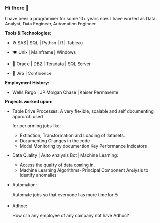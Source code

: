 ### Hi there 👋


I have been a programmer for some 10+ years now. I have worked as Data Analyst, Data Engineer, Automation Engineer.

**Tools & Technologies:**

- ⚙ SAS | SQL | Python | R | Tableau

- 🍽 Unix | Mainframe | Windows
 
- 💾 Oracle | DB2 | Teradata | SQL Server

- 📃 Jira | Confluence


**Employment History:**

- Wells Fargo | JP Morgan Chase | Kaiser Permanente


**Projects worked upon:**

- Table Drive Processes:
    A very flexible, scalable and self documenting approach used 
    
    for performing jobs like:
    
    - Extraction, Transformation and Loading of datasets.
    - Documenting Changes in the code
    - Model Monitoring by documention Key Performance Indicators

- Data Quality | Auto Analysis Bot | Machine Learning:

    - Access the quality of data coming in.
    - Machine Learning Algorithms- Principal Component Analysis to identify anomalies

- Automation:

  Automate jobs so that everyone has more time for ☕

- Adhoc:

  How can any employee of any company not have Adhoc?

<!--
**arpitsharma27/arpitsharma27** is a ✨ _special_ ✨ repository because its `README.md` (this file) appears on your GitHub profile.

Here are some ideas to get you started:

- 🔭 I’m currently working on ...
- 🌱 I’m currently learning ...
- 👯 I’m looking to collaborate on ...
- 🤔 I’m looking for help with ...
- 💬 Ask me about ...
- 📫 How to reach me: ...
- 😄 Pronouns: ...
- ⚡ Fun fact: ...
-->
